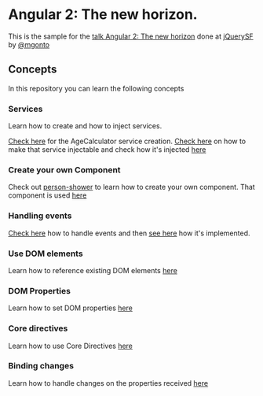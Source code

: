 # Angular 2: The new horizon.

This is the sample for the [talk Angular 2: The new horizon](http://mgonto.github.io/angular2-the-new-horizon/) done at [jQuerySF](http://jquerysf.com/) by [@mgonto](http://jquerysf.com/)

## Concepts

In this repository you can learn the following concepts

### Services

Learn how to create and how to inject services.

[Check here](https://github.com/auth0/angular2-the-new-horizon-sample/blob/master/src/ageCalculator/ageCalculator.ts) for the AgeCalculator service creation. [Check here](https://github.com/auth0/angular2-the-new-horizon-sample/blob/master/src/index.ts#L11) on how to make that service injectable and check how it's injected [here](https://github.com/auth0/angular2-the-new-horizon-sample/blob/master/src/personShower/personShower.ts#L27)

### Create your own Component

Check out [person-shower](https://github.com/auth0/angular2-the-new-horizon-sample/blob/master/src/personShower/personShower.ts) to learn how to create your own component. That component is used [here](https://github.com/auth0/angular2-the-new-horizon-sample/blob/master/src/app/app.html#L1)

### Handling events

[Check here](https://github.com/auth0/angular2-the-new-horizon-sample/blob/master/src/personShower/personShower.ts#L18) how to handle events and then [see here](https://github.com/auth0/angular2-the-new-horizon-sample/blob/master/src/personShower/personShower.ts#L36-L39) how it's implemented.

### Use DOM elements 

Learn how to reference existing DOM elements [here](https://github.com/auth0/angular2-the-new-horizon-sample/blob/master/src/personShower/personShower.ts#L17-L18)

### DOM Properties

Learn how to set DOM properties [here](https://github.com/auth0/angular2-the-new-horizon-sample/blob/master/src/personShower/personShower.ts#L15)

### Core directives

Learn how to use Core Directives [here](https://github.com/auth0/angular2-the-new-horizon-sample/blob/master/src/personShower/personShower.ts#L16-L21)

### Binding changes

Learn how to handle changes on the properties received [here](https://github.com/auth0/angular2-the-new-horizon-sample/blob/master/src/personShower/personShower.ts#L31-L34)